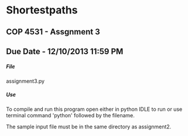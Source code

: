 # Shortestpaths
## COP 4531 - Assgnment 3 
## Due Date - 12/10/2013 11:59 PM 

##### File 

assignment3.py

##### Use

To compile and run this program open either in python IDLE to run or 
use terminal command 'python' followed by the filename.

The sample input file must be in the same directory as assignment2.
